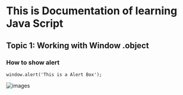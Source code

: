 # This is Documentation of learning Java Script
## Topic 1: Working with Window .object
### How to show alert

```
window.alert('This is a Alert Box');
```

![images](https://user-images.githubusercontent.com/95132365/143727890-34587a90-25c5-423b-a4ad-3d8bec51b5e4.jpg)
